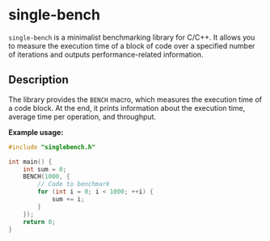 # single-bench

`single-bench` is a minimalist benchmarking library for C/C++. It allows you to measure the execution time of a block of code over a specified number of iterations and outputs performance-related information.

## Description

The library provides the `BENCH` macro, which measures the execution time of a code block. At the end, it prints information about the execution time, average time per operation, and throughput.

**Example usage:**

```c
#include "singlebench.h"

int main() {
    int sum = 0;
    BENCH(1000, {
        // Code to benchmark
        for (int i = 0; i < 1000; ++i) {
            sum += i;
        }
    });
    return 0;
}
